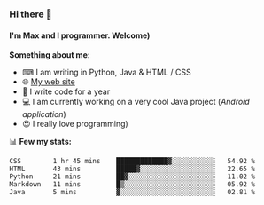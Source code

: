 ### Hi there 👋
#### I'm Max and I programmer. Welcome)

**Something about me**:
- ⌨ I am writing in Python, Java & HTML / CSS
- 🌐 [My web site](https://merive.herokuapp.com/)
- 🎈 I write code for a year
- 💻 I am currently working on a very cool Java project (*Android application*)
- 😍 I really love programming)

📊 **Few my stats:**
<!--START_SECTION:waka-->
```text
CSS        1 hr 45 mins    █████████████▓░░░░░░░░░░░   54.92 % 
HTML       43 mins         █████▓░░░░░░░░░░░░░░░░░░░   22.65 % 
Python     21 mins         ██▓░░░░░░░░░░░░░░░░░░░░░░   11.02 % 
Markdown   11 mins         █▒░░░░░░░░░░░░░░░░░░░░░░░   05.92 % 
Java       5 mins          ▓░░░░░░░░░░░░░░░░░░░░░░░░   02.81 % 
```
<!--END_SECTION:waka-->
